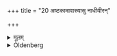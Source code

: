 +++
title = "20 अष्टकामावास्यासु नाधीयीरन्"

+++

<details><summary>मूलम्</summary>

अष्टकामावास्यासु नाधीयीरन् २०
</details>

<details><summary>Oldenberg</summary>

20. Let them not study on the Aṣṭakā days, and on the days of the new moon,
</details>
